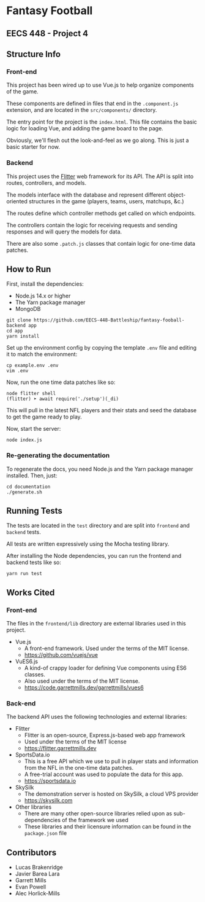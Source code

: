 # Fantasy Football
## EECS 448 - Project 4

## Structure Info

### Front-end
This project has been wired up to use Vue.js to help organize components of the game.

These components are defined in files that end in the `.component.js` extension, and are located in the `src/components/` directory.

The entry point for the project is the `index.html`. This file contains the basic logic for loading Vue, and adding the game board to the page.

Obviously, we'll flesh out the look-and-feel as we go along. This is just a basic starter for now.

### Backend
This project uses the [Flitter](https://flitter.garrettmills.dev/) web framework for its API. The API is split into routes, controllers, and models.

The models interface with the database and represent different object-oriented structures in the game (players, teams, users, matchups, &c.)

The routes define which controller methods get called on which endpoints.

The controllers contain the logic for receiving requests and sending responses and will query the models for data.

There are also some `.patch.js` classes that contain logic for one-time data patches.

## How to Run
First, install the dependencies:

- Node.js 14.x or higher
- The Yarn package manager
- MongoDB

```shell script
git clone https://github.com/EECS-448-Battleship/fantasy-fooball-backend app
cd app
yarn install
```

Set up the environment config by copying the template `.env` file and editing it to match the environment:

```shell script
cp example.env .env
vim .env
```

Now, run the one time data patches like so:

```shell script
node flitter shell
(flitter) ➤ await require('./setup')(_di)
```

This will pull in the latest NFL players and their stats and seed the database to get the game ready to play.

Now, start the server:

```shell script
node index.js
```

### Re-generating the documentation
To regenerate the docs, you need Node.js and the Yarn package manager installed. Then, just:

```shell script
cd documentation
./generate.sh
```

## Running Tests
The tests are located in the `test` directory and are split into `frontend` and `backend` tests.

All tests are written expressively using the Mocha testing library.

After installing the Node dependencies, you can run the frontend and backend tests like so:

```shell script
yarn run test
```

## Works Cited

### Front-end
The files in the `frontend/lib` directory are external libraries used in this project.

- Vue.js
    - A front-end framework. Used under the terms of the MIT license.
    - https://github.com/vuejs/vue
- VuES6.js
    - A kind-of crappy loader for defining Vue components using ES6 classes.
    - Also used under the terms of the MIT license.
    - https://code.garrettmills.dev/garrettmills/vues6

### Back-end
The backend API uses the following technologies and external libraries:

- Flitter
    - Flitter is an open-source, Express.js-based web app framework
    - Used under the terms of the MIT license
    - https://flitter.garrettmills.dev
- SportsData.io
    - This is a free API which we use to pull in player stats and information from the NFL in the one-time data patches.
    - A free-trial account was used to populate the data for this app.
    - https://sportsdata.io
- SkySilk
    - The demonstration server is hosted on SkySilk, a cloud VPS provider
    - https://skysilk.com
- Other libraries
    - There are many other open-source libraries relied upon as sub-dependencies of the framework we used
    - These libraries and their licensure information can be found in the `package.json` file

## Contributors
- Lucas Brakenridge
- Javier Barea Lara
- Garrett Mills
- Evan Powell
- Alec Horlick-Mills
